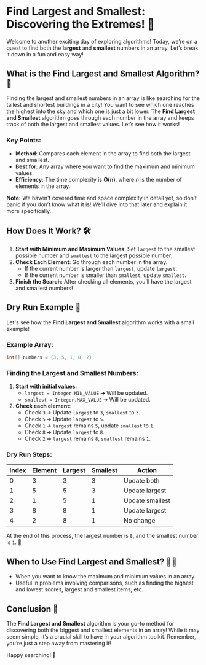 # Find Largest and Smallest: Discovering the Extremes! 🌟

Welcome to another exciting day of exploring algorithms! Today, we’re on a quest to find both the **largest** and **smallest** numbers in an array. Let’s break it down in a fun and easy way!

## What is the Find Largest and Smallest Algorithm? 🤔

Finding the largest and smallest numbers in an array is like searching for the tallest and shortest buildings in a city! You want to see which one reaches the highest into the sky and which one is just a bit lower. The **Find Largest and Smallest** algorithm goes through each number in the array and keeps track of both the largest and smallest values. Let’s see how it works!

### Key Points:
- **Method**: Compares each element in the array to find both the largest and smallest.
- **Best for**: Any array where you want to find the maximum and minimum values.
- **Efficiency**: The time complexity is **O(n)**, where *n* is the number of elements in the array.

**Note:** We haven't covered time and space complexity in detail yet, so don’t panic if you don’t know what it is! We’ll dive into that later and explain it more specifically.

## How Does It Work? 🛠️

1. **Start with Minimum and Maximum Values**: Set `largest` to the smallest possible number and `smallest` to the largest possible number.
2. **Check Each Element**: Go through each number in the array.
   - If the current number is larger than `largest`, update `largest`.
   - If the current number is smaller than `smallest`, update `smallest`.
3. **Finish the Search**: After checking all elements, you’ll have the largest and smallest numbers!

## Dry Run Example 🌟

Let's see how the **Find Largest and Smallest** algorithm works with a small example!

### Example Array:
```java
int[] numbers = {3, 5, 1, 8, 2};
```

### Finding the Largest and Smallest Numbers:
1. **Start with initial values**: 
   - `largest = Integer.MIN_VALUE` ➔ Will be updated.
   - `smallest = Integer.MAX_VALUE` ➔ Will be updated.
2. **Check each element**:
   - Check `3` ➔ Update `largest` to `3`, `smallest` to `3`.
   - Check `5` ➔ Update `largest` to `5`.
   - Check `1` ➔ `largest` remains `5`, update `smallest` to `1`.
   - Check `8` ➔ Update `largest` to `8`.
   - Check `2` ➔ `largest` remains `8`, `smallest` remains `1`.

### Dry Run Steps:
| Index | Element | Largest | Smallest | Action                          |
|-------|---------|---------|----------|----------------------------------|
| 0     | 3       | 3       | 3        | Update both                     |
| 1     | 5       | 5       | 3        | Update largest                  |
| 2     | 1       | 5       | 1        | Update smallest                 |
| 3     | 8       | 8       | 1        | Update largest                  |
| 4     | 2       | 8       | 1        | No change                       |

At the end of this process, the largest number is `8`, and the smallest number is `1`. 🎉

## When to Use Find Largest and Smallest? 🕵️‍♂️
- When you want to know the maximum and minimum values in an array.
- Useful in problems involving comparisons, such as finding the highest and lowest scores, largest and smallest items, etc.

## Conclusion 🏁
The **Find Largest and Smallest** algorithm is your go-to method for discovering both the biggest and smallest elements in an array! While it may seem simple, it’s a crucial skill to have in your algorithm toolkit. Remember, you’re just a step away from mastering it!

Happy searching! 🚀
